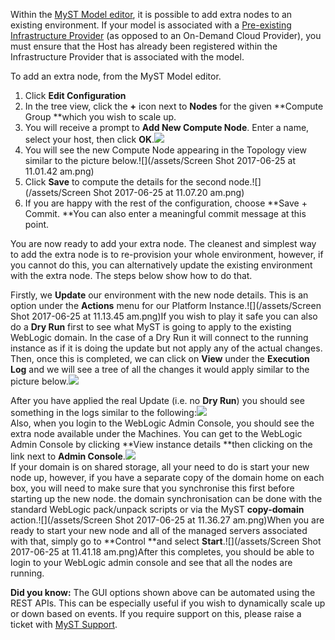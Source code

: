 Within the [MyST Model editor](https://docs.rubiconred.com/myst-studio/platform/definitions/editor/), it is possible to add extra nodes to an existing environment. If your model is associated with a [Pre-existing Infrastructure Provider](https://docs.rubiconred.com/myst-studio/infrastructure/providers/pre-existing/) \(as opposed to an On-Demand Cloud Provider\), you must ensure that the Host has already been registered within the Infrastructure Provider that is associated with the model.

To add an extra node, from the MyST Model editor.

1. Click **Edit Configuration**
2. In the tree view, click the **+** icon next to **Nodes** for the given **Compute Group **which you wish to scale up.
3. You will receive a prompt to **Add New Compute Node**. Enter a name, select your host, then click **OK**.![](/assets/compute-node.png)
4. You will see the new Compute Node appearing in the Topology view similar to the picture below.![](/assets/Screen Shot 2017-06-25 at 11.01.42 am.png)
5. Click **Save** to compute the details for the second node.![](/assets/Screen Shot 2017-06-25 at 11.07.20 am.png)
6. If you are happy with the rest of the configuration, choose **Save + Commit. **You can also enter a meaningful commit message at this point.

You are now ready to add your extra node. The cleanest and simplest way to add the extra node is to re-provision your whole environment, however, if you cannot do this, you can alternatively update the existing environment with the extra node. The steps below show how to do that.

Firstly, we **Update** our environment with the new node details. This is an option under the **Actions** menu for our Platform Instance.![](/assets/Screen Shot 2017-06-25 at 11.13.45 am.png)If you wish to play it safe you can also do a **Dry Run** first to see what MyST is going to apply to the existing WebLogic domain. In the case of a Dry Run it will connect to the running instance as if it is doing the update but not apply any of the actual changes. Then, once this is completed, we can click on **View** under the **Execution Log** and we will see a tree of all the changes it would apply similar to the picture below.![](/assets/dryrun.png)

After you have applied the real Update \(i.e. no **Dry Run**\) you should see something in the logs similar to the following:![](/assets/log-add-node.png)  
Also, when you login to the WebLogic Admin Console, you should see the extra node available under the Machines. You can get to the WebLogic Admin Console by clicking **View instance details **then clicking on the link next to **Admin Console**.![](/assets/instance_details.png)  
If your domain is on shared storage, all your need to do is start your new node up, however, if you have a separate copy of the domain home on each box, you will need to make sure that you synchronise this first before starting up the new node. the domain synchronisation can be done with the standard WebLogic pack/unpack scripts or via the MyST **copy-domain** action.![](/assets/Screen Shot 2017-06-25 at 11.36.27 am.png)When you are ready to start your new node and all of the managed servers associated with that, simply go to **Control **and select **Start**.![](/assets/Screen Shot 2017-06-25 at 11.41.18 am.png)After this completes, you should be able to login to your WebLogic admin console and see that all the nodes are running.

**Did you know:** The GUI options shown above can be automated using the REST APIs. This can be especially useful if you wish to dynamically scale up or down based on events. If you require support on this, please raise a ticket with [MyST Support](http://support.rubiconred.com).

